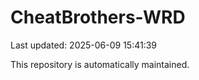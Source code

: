 # CheatBrothers-WRD

Last updated: 2025-06-09 15:41:39

This repository is automatically maintained.
